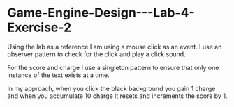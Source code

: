 # Game-Engine-Design---Lab-4-Exercise-2

Using the lab as a reference I am using a mouse click as an event.
I use an observer pattern to check for the click and play a click sound.

For the score and charge I use a singleton pattern to ensure that only one instance of the text exists at a time.

In my approach, when you click the black background you gain 1 charge and when you accumulate 10 charge it resets and increments the score by 1.